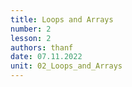```yaml
---
title: Loops and Arrays
number: 2
lesson: 2
authors: thanf
date: 07.11.2022
unit: 02_Loops_and_Arrays
---
```


